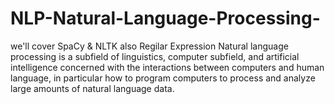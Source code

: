 # NLP-Natural-Language-Processing-
we'll cover SpaCy & NLTK also Regilar Expression
Natural language processing is a subfield of linguistics, computer subfield, and artificial intelligence concerned with the interactions between computers and human language, in particular how to program computers to process and analyze large amounts of natural language data.
